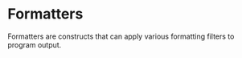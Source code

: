 # Formatters

Formatters are constructs that can apply various formatting filters to program output.